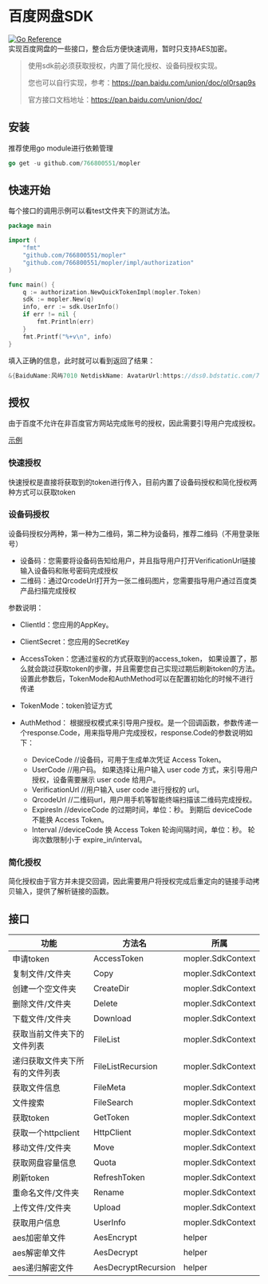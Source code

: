 # 百度网盘SDK
[![Go Reference](https://pkg.go.dev/badge/github.com/766800551/mopler.svg)](https://pkg.go.dev/github.com/766800551/mopler)<br/>
实现百度网盘的一些接口，整合后方便快速调用，暂时只支持AES加密。

> 使用sdk前必须获取授权，内置了简化授权、设备码授权实现。
>
> 您也可以自行实现，参考：https://pan.baidu.com/union/doc/ol0rsap9s
>
> 官方接口文档地址：https://pan.baidu.com/union/doc/



## 安装

推荐使用go module进行依赖管理

```go
go get -u github.com/766800551/mopler
```



## 快速开始

每个接口的调用示例可以看test文件夹下的测试方法。

```go
package main

import (
	"fmt"
	"github.com/766800551/mopler"
	"github.com/766800551/mopler/impl/authorization"
)

func main() {
	q := authorization.NewQuickTokenImpl(mopler.Token)
	sdk := mopler.New(q)
	info, err := sdk.UserInfo()
	if err != nil {
		fmt.Println(err)
	}
	fmt.Printf("%+v\n", info)
}
```

填入正确的信息，此时就可以看到返回了结果：

```go
&{BaiduName:风屿7010 NetdiskName: AvatarUrl:https://dss0.bdstatic.com/7Ls0a8Sm1A5BphGlnYG/sys/portrait/item/netdisk.1.1986fe57.bLBgo-alQv_C54a0d5WkDA.jpg VipType:2 Uk101935704420 Errno:0 RequestId:9089383694159695404 Errmsg:succ}
```



## 授权

由于百度不允许在非百度官方网站完成账号的授权，因此需要引导用户完成授权。

[示例](test/authentication_test.go)



### 快速授权

快速授权是直接将获取到的token进行传入，目前内置了设备码授权和简化授权两种方式可以获取token



### 设备码授权

设备码授权分两种，第一种为二维码，第二种为设备码，推荐二维码（不用登录账号）

* 设备码：您需要将设备码告知给用户，并且指导用户打开VerificationUrl链接输入设备码和账号密码完成授权
* 二维码：通过QrcodeUrl打开为一张二维码图片，您需要指导用户通过百度类产品扫描完成授权

参数说明：
* ClientId：您应用的AppKey。
* ClientSecret：您应用的SecretKey
* AccessToken：您通过鉴权的方式获取到的access_token， 如果设置了，那么就会跳过获取token的步骤，并且需要您自己实现过期后刷新token的方法。设置此参数后，TokenMode和AuthMethod可以在配置初始化的时候不进行传递
* TokenMode：token验证方式
* AuthMethod： 根据授权模式来引导用户授权。是一个回调函数，参数传递一个response.Code，用来指导用户完成授权，response.Code的参数说明如下：

  - DeviceCode       //设备码，可用于生成单次凭证 Access Token。
  - UserCode         //用户码。 如果选择让用户输入 user code 方式，来引导用户授权，设备需要展示 user code 给用户。
  - VerificationUrl   //用户输入 user code 进行授权的 url。
  - QrcodeUrl        //二维码url，用户用手机等智能终端扫描该二维码完成授权。
  - ExpiresIn           //deviceCode 的过期时间，单位：秒。 到期后 deviceCode 不能换 Access Token。
  - Interval            //deviceCode 换 Access Token 轮询间隔时间，单位：秒。 轮询次数限制小于 expire_in/interval。



### 简化授权

简化授权由于官方并未提交回调，因此需要用户将授权完成后重定向的链接手动拷贝输入，提供了解析链接的函数。





## 接口

| 功能                           | 方法名              | 所属              |
| ------------------------------ | ------------------- | ----------------- |
| 申请token                      | AccessToken         | mopler.SdkContext |
| 复制文件/文件夹                | Copy                | mopler.SdkContext |
| 创建一个空文件夹               | CreateDir           | mopler.SdkContext |
| 删除文件/文件夹                | Delete              | mopler.SdkContext |
| 下载文件/文件夹                | Download            | mopler.SdkContext |
| 获取当前文件夹下的文件列表     | FileList            | mopler.SdkContext |
| 递归获取文件夹下所有的文件列表 | FileListRecursion   | mopler.SdkContext |
| 获取文件信息                   | FileMeta            | mopler.SdkContext |
| 文件搜索                       | FileSearch          | mopler.SdkContext |
| 获取token                      | GetToken            | mopler.SdkContext |
| 获取一个httpclient             | HttpClient          | mopler.SdkContext |
| 移动文件/文件夹                | Move                | mopler.SdkContext |
| 获取网盘容量信息               | Quota               | mopler.SdkContext |
| 刷新token                      | RefreshToken        | mopler.SdkContext |
| 重命名文件/文件夹              | Rename              | mopler.SdkContext |
| 上传文件/文件夹                | Upload              | mopler.SdkContext |
| 获取用户信息                   | UserInfo            | mopler.SdkContext |
| aes加密单文件                  | AesEncrypt          | helper            |
| aes解密单文件                  | AesDecrypt          | helper            |
| aes递归解密文件                | AesDecryptRecursion | helper            |

